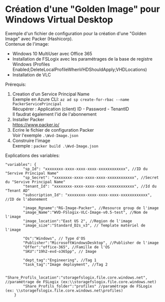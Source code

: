# Création d'une "Golden Image" pour Windows Virtual Desktop
Exemple d'un fichier de configuration pour la création d'une "Golden Image" avec Packer (Hashicorp).<br/>
Contenue de l'image:<br/>
- Windows 10 MultiUser avec Office 365
- Installation de FSLogix avec les paramétrages de la base de registre Windows (Profiles Enabled;DeleteLocalProfileWhenVHDShouldApply;VHDLocations)
- Installation de VLC

Prérequis: <br/>
1. Creation d'un Service Principal Name<br/>
Exemple en Azure CLI: ``az ad sp create-for-rbac --name PackerServicePrincipal``<br/>
Récupérer : Application (client) ID - Password - TenantID<br/>
Il faudrat également l'id de l'abonnement<br/>
2. Installer Packer<br/>
https://www.packer.io/<br/>
3. Ecrire le fichier de configuration Packer <br/>
Voir l'exemple ``.\Wvd-Image.json``<br/>
4. Construire l'image <br/>
Exemple : ``packer build .\Wvd-Image.json``<br/>


Explications des variables:<br/>

```
"variables": {  
        "sp_Id": "xxxxxxxx-xxxx-xxxx-xxxx-xxxxxxxxxxxx", //ID du "Servive Principal Name"         
        "sp_Secret": "xxxxxxxx-xxxx-xxxx-xxxx-xxxxxxxxxxxx", //Secret du "Servive Principal Name"
        "tenant_Id": "xxxxxxxx-xxxx-xxxx-xxxx-xxxxxxxxxxxx", //Id du "Tenant AD"
        "subscription_Id": "xxxxxxxx-xxxx-xxxx-xxxx-xxxxxxxxxxxx", //ID de l'abonement

        "image_Rgname":"RG-Image-Packer", //Resource group de l'image
        "image_Name":"WVD-FSlogix-VLC-Image-v0.5-test", //Nom de l'image
        "image_location":"East US 2", //Region de l'image
        "image_size":"Standard_D2s_v3", // Template matériel de l'image   

        "Os":"Windows", // Type d'OS
        "Publisher":"MicrosoftWindowsDesktop", //Publisher de l'image
        "Offer":"office-365", //Famille de l'OS
        "SKU":"19h2-evd-o365pp", // Image

        "dept_tag":"Engineering", //Tag 1
        "task_tag":"Image deployment", //Tag 2

        "Share_Profils_location":"storagefslogix.file.core.windows.net", //paramétrage de FSLogix (ex:\\storagefslogix.file.core.windows.net)
        "Share_Profils_folder":"profiles" //paramétrage de FSLogix (ex: \\storagefslogix.file.core.windows.net\profiles)
    }

```
